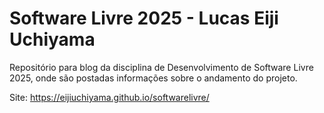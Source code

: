 # Software Livre 2025 - Lucas Eiji Uchiyama

Repositório para blog da disciplina de Desenvolvimento de Software Livre 2025, onde são postadas informações sobre o andamento do projeto.

Site: https://eijiuchiyama.github.io/softwarelivre/
